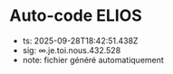 # Auto-code ELIOS
- ts: 2025-09-28T18:42:51.438Z
- sig: ∞.je.toi.nous.432.528
- note: fichier généré automatiquement